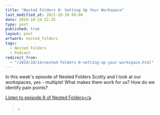 ```yaml
---
title: "Nested Folders 8: Setting Up Your Workspace"
last_modified_at: 2021-10-10 00:00
date: 2019-10-24 22:35
type: post
published: true
layout: post
artwork: nested_folders
tags:
  - Nested Folders
  - Podcast
redirect_from:
  - "/2019/10/24/nested-folders-8-setting-up-your-workspace.html"
---
```



  In this week's episode of Nested Folders Scotty and I look at our workspaces,
  yes - multiple! What makes them work for us? How do we identify pain points?  

<!--more-->

  <a
    href="https://nestedfolderspodcast.com/podcast/episode-8-setting-up-your-workspace/"
    >Listen to episode 8 of Nested Folders</a
  >.  
